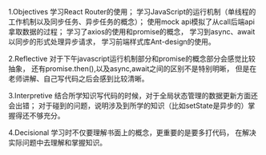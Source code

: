 1.Objectives
学习React Router的使用；
学习JavaScript的运行机制（单线程的工作机制以及同步任务、异步任务的概念）；
使用mock api模拟了从call后端api拿取数据的过程；
学习了axios的使用和promise的概念，
学习到async、await以同步的形式处理异步请求，
学习前端样式库Ant-design的使用。

2.Reflective
对于下午javascript运行机制部分和promise的概念部分会感觉比较抽象，
还有promise.then(),以及async,await之间的区别不是特别明晰，
但是在老师讲解、自己写代码之后会感到比较清晰。

3.Interpretive
结合所学知识写代码的时候，对于全局状态管理的数据更新方面还会出错；
对于碰到的问题，说明涉及到所学的知识（比如setState是异步的）掌握得还不够充分。

4.Decisional
学习时不仅要理解书面上的概念，更重要的是要多打代码，
在解决实际问题中去理解和掌握知识。